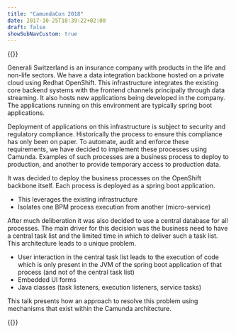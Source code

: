 ```yaml
---
title: "CamundaCon 2018"
date: 2017-10-25T10:39:22+02:00
draft: false
showSubNavCustom: true
---
```



{{<camundacon-talk title="Camunda In A Heterogeneous Cluster" date="Friday, September 21, 1:30 pm" speakers="Abhishek Pande" headshot="abhishek.jpg" about="Abhishek Pande has been working in the software industry for the past 19 years. He has worked mostly with Java technologies. He has worked as a software engineer, architect and consultant in domains such as engineering and finance. Since March 2018 he is working in technical architecture group at Generali." >}}
<p>
Generali Switzerland is an insurance company with products in the life and non-life sectors. We have a data integration backbone hosted on a private cloud using Redhat OpenShift. This infrastructure integrates the existing core backend systems with the frontend channels principally through data streaming. It also hosts new applications being developed in the company. The applications running on this environment are typically spring boot applications. 
</p>
<p>
Deployment of applications on this infrastructure is subject to security and regulatory compliance. Historically the process to ensure this compliance has only been on paper. To automate, audit and enforce these requirements, we have decided to implement these processes using Camunda. Examples of such processes are a business process to deploy to production, and another to provide temporary access to production data.
</p>
<p>
It was decided to deploy the business processes on the OpenShift backbone itself. Each process is deployed as a spring boot application. 
<ul>
<li>This leverages the existing infrastructure</li>
<li>Isolates one BPM process execution from another (micro-service)</li>
</ul>
</p>
<p>
After much deliberation it was also decided to use a central database for all processes. The main driver for this decision was the business need to have a central task list and the limited time in which to deliver such a task list. 
This architecture leads to a unique problem. 
<ul>
<li>
User interaction in the central task list leads to the execution of code which is only present in the JVM of the spring boot application of that process (and not of the central task list)
</li>
<li>
Embedded UI forms
</li>
<li>
Java classes (task listeners, execution listeners, service tasks)
</li>
</ul>

This talk presents how an approach to resolve this problem using mechanisms that exist within the Camunda architecture.
</p>
{{</camundacon-talk>}}
